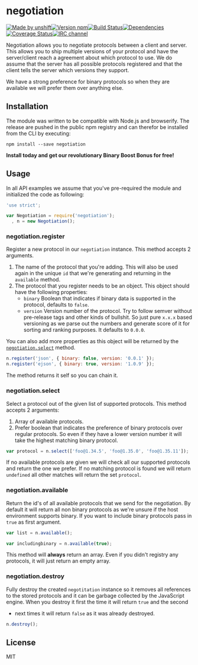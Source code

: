 # negotiation

[![Made by unshift][made-by]](http://unshift.io)[![Version npm][version]](http://browsenpm.org/package/negotiation)[![Build Status][build]](https://travis-ci.org/unshiftio/negotiation)[![Dependencies][david]](https://david-dm.org/unshiftio/negotiation)[![Coverage Status][cover]](https://coveralls.io/r/unshiftio/negotiation?branch=master)[![IRC channel][irc]](http://webchat.freenode.net/?channels=unshift)

[made-by]: https://img.shields.io/badge/made%20by-unshift-00ffcc.svg?style=flat-square
[version]: http://img.shields.io/npm/v/negotiation.svg?style=flat-square
[build]: http://img.shields.io/travis/unshiftio/negotiation/master.svg?style=flat-square
[david]: https://img.shields.io/david/unshiftio/negotiation.svg?style=flat-square
[cover]: http://img.shields.io/coveralls/unshiftio/negotiation/master.svg?style=flat-square
[irc]: http://img.shields.io/badge/IRC-irc.freenode.net%23unshift-00a8ff.svg?style=flat-square

Negotiation allows you to negotiate protocols between a client and server. This
allows you to ship multiple versions of your protocol and have the server/client
reach a agreement about which protocol to use. We do assume that the server has
all possible protocols registered and that the client tells the server which
versions they support.

We have a strong preference for binary protocols so when they are available we
will prefer them over anything else.

## Installation

The module was written to be compatible with Node.js and browserify. The
release are pushed in the public npm registry and can therefor be installed from
the CLI by executing:

```
npm install --save negotiation
```

**Install today and get our revolutionary Binary Boost Bonus for free!**

## Usage

In all API examples we assume that you've pre-required the module and
initialized the code as following:

```js
'use strict';

var Negotiation = require('negotiation');
  , n = new Negotiation();
```

### negotiation.register

Register a new protocol in our `negotiation` instance. This method accepts 2
arguments.

1. The name of the protocol that you're adding. This will also be used again in
   the unique `id` that we're generating and returning in the `available`
   method.
2. The protocol that you register needs to be an object. This object should have
   the following properties:
   - `binary` Boolean that indicates if binary data is supported in the
     protocol, defaults to `false`.
   - `version` Version number of the protocol. Try to follow semver without
     pre-release tags and other kinds of bullshit. So just pure `x.x.x` based
     versioning as we parse out the numbers and generate score of it for sorting
     and ranking purposes. It defaults to `0.0.0`.

You can also add more properties as this object will be returned by the
[`negotiation.select`](#negotiationselect) method.

```js
n.register('json', { binary: false, version: '0.0.1' });
n.register('ejson', { binary: true, version: '1.0.9' });
```

The method returns it self so you can chain it.

### negotiation.select

Select a protocol out of the given list of supported protocols. This method
accepts 2 arguments:

1. Array of available protocols.
2. Prefer boolean that indicates the preference of  binary protocols over
   regular protocols. So even if they have a lower version number it will take
   the highest matching binary protocol.

```js
var protocol = n.select(['foo@1.34.5', 'foo@1.35.0', 'foo@1.35.11']);
```

If no available protocols are given we will check all our supported protocols
and return the one we prefer. If no matching protocol is found we will return
`undefined` all other matches will return the set `protocol`.

### negotiation.available

Return the id's of all available protocols that we send for the negotiation. By
default it will return all non binary protocols as we're unsure if the host
environment supports binary. If you want to include binary protocols pass in
`true` as first argument.

```js
var list = n.available();

var includingbinary = n.available(true);
```

This method will **always** return an array. Even if you didn't registry any
protocols, it will just return an empty array.

### negotiation.destroy

Fully destroy the created `negotitation` instance so it removes all references
to the stored protocols and it can be garbage collected by the JavaScript
engine. When you destroy it first the time it will return `true` and the second
+ next times it will return `false` as it was already destroyed.

```js
n.destroy();
```

## License

MIT
